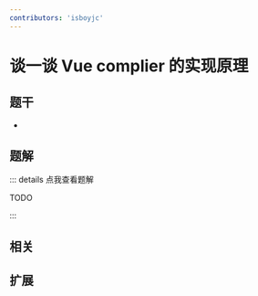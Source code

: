 ```yaml
---
contributors: 'isboyjc'
---
```


# 谈一谈 Vue complier 的实现原理


## 题干

- 



## 题解

::: details 点我查看题解

  TODO

:::



## 相关



## 扩展
